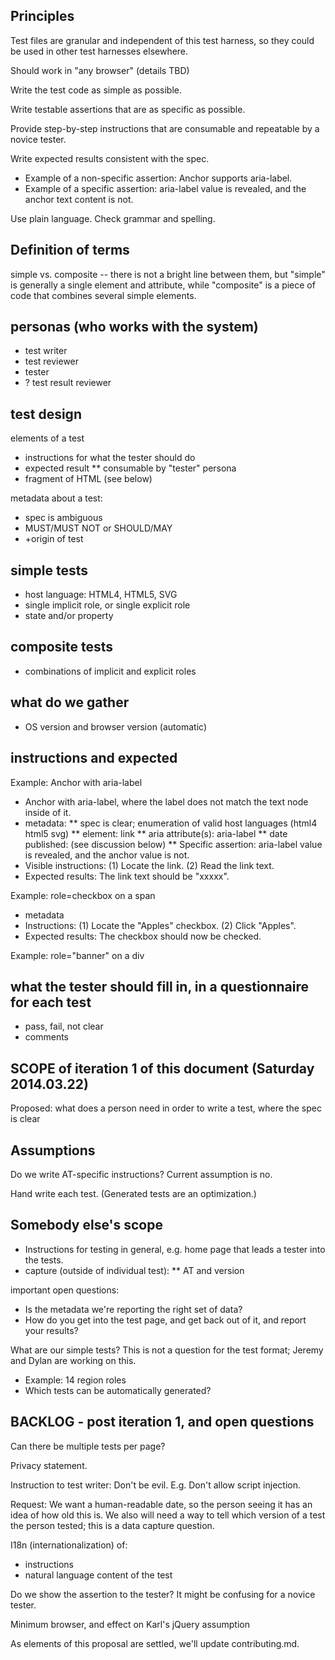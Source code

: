## Principles

Test files are granular and independent of this test harness, so they could be used in other test harnesses elsewhere.

Should work in "any browser" (details TBD)

Write the test code as simple as possible.

Write testable assertions that are as specific as possible.

Provide step-by-step instructions that are consumable and repeatable by a novice tester.

Write expected results consistent with the spec.

* Example of a non-specific assertion: Anchor supports aria-label.
* Example of a specific assertion: aria-label value is revealed, and the anchor text content is not.

Use plain language. Check grammar and spelling.

## Definition of terms

simple vs. composite -- there is not a bright line between them, but "simple" is generally a single element and attribute, while "composite" is a piece of code that combines several simple elements.

## personas (who works with the system)

* test writer
* test reviewer
* tester
* ? test result reviewer

## test design

elements of a test

* instructions for what the tester should do
* expected result
** consumable by "tester" persona
* fragment of HTML (see below)

metadata about a test:

* spec is ambiguous
* MUST/MUST NOT or SHOULD/MAY
* \+origin of test

## simple tests

* host language: HTML4, HTML5, SVG
* single implicit role, or single explicit role
* state and/or property

## composite tests

* combinations of implicit and explicit roles

## what do we gather

* OS version and browser version (automatic)

## instructions and expected

Example: Anchor with aria-label

* Anchor with aria-label, where the label does not match the text node inside of it.
* metadata:
** spec is clear; enumeration of valid host languages (html4 html5 svg)
** element: link
** aria attribute(s): aria-label
** date published: (see discussion below)
** Specific assertion: aria-label value is revealed, and the anchor value is not.
* Visible instructions: (1) Locate the link. (2) Read the link text.
* Expected results: The link text should be "xxxxx".

Example: role=checkbox on a span  
* metadata  
* Instructions: (1) Locate the "Apples" checkbox. (2) Click "Apples".  
* Expected results: The checkbox should now be checked.

Example: role="banner" on a div

## what the tester should fill in, in a questionnaire for each test

* pass, fail, not clear
* comments

## SCOPE of iteration 1 of this document (Saturday 2014.03.22)

Proposed: what does a person need in order to write a test, where the spec is clear

## Assumptions

Do we write AT-specific instructions? Current assumption is no.

Hand write each test. (Generated tests are an optimization.)

## Somebody else's scope

* Instructions for testing in general, e.g. home page that leads a tester into the tests.
* capture (outside of individual test):
** AT and version

important open questions:

* Is the metadata we're reporting the right set of data?
* How do you get into the test page, and get back out of it, and report your results?

What are our simple tests? This is not a question for the test format; Jeremy and Dylan are working on this.

* Example: 14 region roles
* Which tests can be automatically generated?

## BACKLOG - post iteration 1, and open questions

Can there be multiple tests per page?

Privacy statement.

Instruction to test writer: Don't be evil. E.g. Don't allow script injection.

Request: We want a human-readable date, so the person seeing it has an idea of how old this is. We also will need a way to tell which version of a test the person tested; this is a data capture question.

I18n (internationalization) of:

* instructions
* natural language content of the test

Do we show the assertion to the tester? It might be confusing for a novice tester.

Minimum browser, and effect on Karl's jQuery assumption

As elements of this proposal are settled, we'll update contributing.md. 
